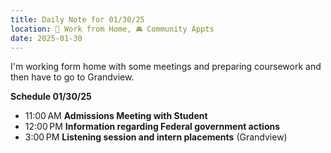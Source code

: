 ```yaml
---
title: Daily Note for 01/30/25
location: 🏡 Work from Home, 🚘 Community Appts
date: 2025-01-30
---
```

I'm working form home with some meetings and preparing coursework and then have to go to Grandview.

**Schedule 01/30/25**

- 11:00 AM **Admissions Meeting with Student**
- 12:00 PM **Information regarding Federal government actions**
- 3:00 PM **Listening session and intern placements** (Grandview)